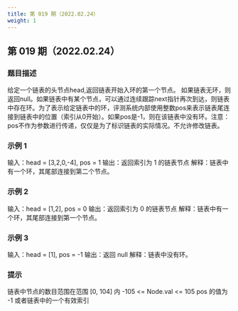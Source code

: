 ```yaml
---
title: 第 019 期（2022.02.24）
weight: 1
---
```


## 第 019 期（2022.02.24）

### 题目描述

给定一个链表的头节点head,返回链表开始入环的第一个节点。 如果链表无环，则返回null。如果链表中有某个节点，可以通过连续跟踪next指针再次到达，则链表中存在环。为了表示给定链表中的环，评测系统内部使用整数pos来表示链表尾连接到链表中的位置（索引从0开始）。如果pos是-1，则在该链表中没有环。注意：pos不作为参数进行传递，仅仅是为了标识链表的实际情况。不允许修改链表。


### 示例 1

输入：head = [3,2,0,-4], pos = 1
输出：返回索引为 1 的链表节点
解释：链表中有一个环，其尾部连接到第二个节点。

### 示例 2

输入：head = [1,2], pos = 0
输出：返回索引为 0 的链表节点
解释：链表中有一个环，其尾部连接到第一个节点。

### 示例 3

输入：head = [1], pos = -1
输出：返回 null
解释：链表中没有环。

### 提示

链表中节点的数目范围在范围 [0, 104] 内
-105 <= Node.val <= 105
pos 的值为 -1 或者链表中的一个有效索引